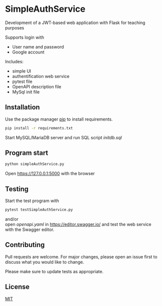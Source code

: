 # SimpleAuthService
<p>Development of a JWT-based web application with Flask for teaching purposes</p>

Supports login with 
<ul>
<li>User name and password</li>
<li>Google account</li>
</ul>

Includes:
<ul>
<li>simple UI</li>
<li>authentification web service</li>
<li>pytest file</li>
<li>OpenAPI description file</li>
<li>MySql init file</li>
</ul>

## Installation

Use the package manager [pip](https://pip.pypa.io/en/stable/) to install requirements.

```bash
pip install -r requirements.txt
```
Start MySQL/MariaDB server and run SQL script <i>initdb.sql</i>
## Program start

```bash
python simpleAuthService.py
```

Open https://127.0.0.1:5000 with the browser

## Testing

Start the test program with 
```bash
pytest testSimpleAuthService.py
```
and/or <br>
open <i>openapi.yaml</i> in https://editor.swagger.io/ and test the web service with the Swagger editor.

## Contributing

Pull requests are welcome. For major changes, please open an issue first
to discuss what you would like to change.

Please make sure to update tests as appropriate.

## License

[MIT](https://choosealicense.com/licenses/mit/)